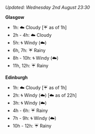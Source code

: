 *Updated: Wednesday 2nd August 23:30*

**Glasgow**

* 1h: :cloud: Cloudy [:umbrella: as of 1h]
* 2h - 4h: :cloud: Cloudy
* 5h: :cyclone: Windy (:cloud:)
* 6h, 7h: :umbrella: Rainy
* 8h - 10h: :cyclone: Windy (:cloud:)
* 11h, 12h: :umbrella: Rainy

**Edinburgh**

* 1h: :cloud: Cloudy [:umbrella: as of 1h]
* 2h: :cyclone: Windy (:cloud:) [:cloud: as of 22h]
* 3h: :cyclone: Windy (:cloud:)
* 4h - 6h: :umbrella: Rainy
* 7h - 9h: :cyclone: Windy (:cloud:)
* 10h - 12h: :umbrella: Rainy
